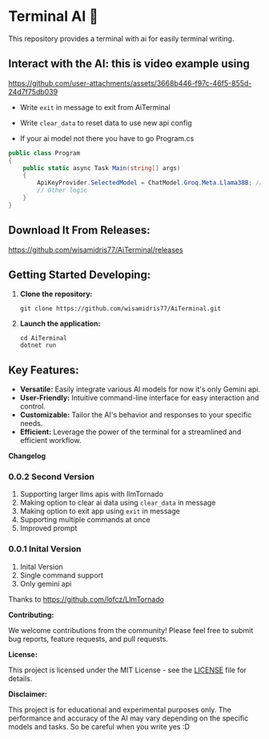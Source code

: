 
# Terminal AI 🤖

This repository provides a terminal with ai for easily terminal writing. 

## **Interact with the AI:** this is video example using

https://github.com/user-attachments/assets/3668b446-f97c-46f5-855d-24d7f75db039

- Write `exit` in message to exit from AiTerminal
- Write `clear_data` to reset data to use new api config

- If your ai model not there you have to go Program.cs

```c#
public class Program
{
    public static async Task Main(string[] args)
    {
        ApiKeyProvider.SelectedModel = ChatModel.Groq.Meta.Llama38B; // Custom model
        // Other logic
    }
}
```

## **Download It From Releases:**

https://github.com/wisamidris77/AiTerminal/releases

## **Getting Started Developing:**

1. **Clone the repository:**
   ```
   git clone https://github.com/wisamidris77/AiTerminal.git
   ```

2.  **Launch the application:**

    ```
    cd AiTerminal
    dotnet run 
    ```

## **Key Features:**

* **Versatile:** Easily integrate various AI models for now it's only Gemini api.
* **User-Friendly:** Intuitive command-line interface for easy interaction and control.
* **Customizable:** Tailor the AI's behavior and responses to your specific needs.
* **Efficient:** Leverage the power of the terminal for a streamlined and efficient workflow.

**Changelog**
### 0.0.2 Second Version
1. Supporting larger llms apis with llmTornado
2. Making option to clear ai data using `clear_data` in message
3. Making option to exit app using `exit` in message
4. Supporting multiple commands at once
5. Improved prompt

### 0.0.1 Inital Version
1. Inital Version
2. Single command support
3. Only gemini api


Thanks to https://github.com/lofcz/LlmTornado

**Contributing:**

We welcome contributions from the community\! Please feel free to submit bug reports, feature requests, and pull requests.

**License:**

This project is licensed under the MIT License - see the [LICENSE](https://www.google.com/url?sa=E&source=gmail&q=LICENSE) file for details.

**Disclaimer:**

This project is for educational and experimental purposes only. The performance and accuracy of the AI may vary depending on the specific models and tasks. So be careful when you write yes :D
